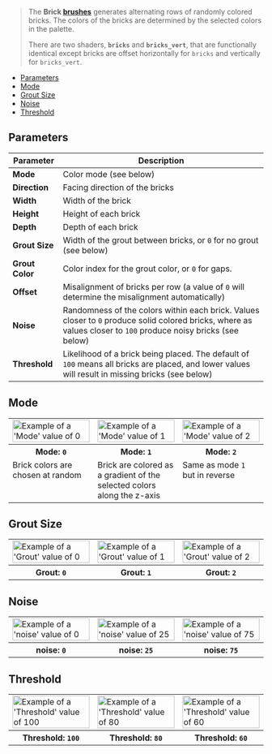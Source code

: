 > The **Brick [brushes](Brush-Shaders)** generates alternating rows of randomly colored bricks. The colors of the bricks are determined by the selected colors in the palette.
> 
> There are two shaders, **`bricks`** and **`bricks_vert`**, that are functionally identical except bricks are offset horizontally for `bricks` and vertically for `bricks_vert`.

<!-- TOC -->
- [Parameters](#parameters)
- [Mode](#mode)
- [Grout Size](#grout-size)
- [Noise](#noise)
- [Threshold](#threshold)

## Parameters

Parameter | Description
--------- | -----------
**Mode** | Color mode (see below)
**Direction** | Facing direction of the bricks
**Width** | Width of the brick
**Height** | Height of each brick
**Depth** | Depth of each brick
**Grout Size** | Width of the grout between bricks, or `0` for no grout (see below)
**Grout Color** | Color index for the grout color, or `0` for gaps.
**Offset** | Misalignment of bricks per row (a value of `0` will determine the misalignment automatically)
**Noise** | Randomness of the colors within each brick. Values closer to `0` produce solid colored bricks, where as values closer to `100` produce noisy bricks (see below)
**Threshold** | Likelihood of a brick being placed. The default of `100` means all bricks are placed, and lower values will result in missing bricks (see below)

## Mode

<!-- SAMPLE brick_mode 3 -->
<table>
	<tr>
		<td width="33.33%"><img width="100%" src="https://s3.amazonaws.com/misc.lachlanmcdonald.com/magicavoxel-shaders/0.11.0/brick_mode_0.png" alt="Example of a 'Mode' value of 0"></td>
		<td width="33.33%"><img width="100%" src="https://s3.amazonaws.com/misc.lachlanmcdonald.com/magicavoxel-shaders/0.11.0/brick_mode_1.png" alt="Example of a 'Mode' value of 1"></td>
		<td width="33.33%"><img width="100%" src="https://s3.amazonaws.com/misc.lachlanmcdonald.com/magicavoxel-shaders/0.11.0/brick_mode_2.png" alt="Example of a 'Mode' value of 2"></td>
	</tr>
	<tr>
		<th>Mode: <code>0</code></th>
		<th>Mode: <code>1</code></th>
		<th>Mode: <code>2</code></th>
	</tr>
	<tr>
		<td valign="top">Brick colors are chosen at random</td>
		<td valign="top">Brick are colored as a gradient of the selected colors along the z-axis</td>
		<td valign="top">Same as mode <code>1</code> but in reverse</td>
	</tr>
</table>
<!-- END -->

## Grout Size

<!-- SAMPLE brick_grout 3 -->
<table>
	<tr>
		<td width="33.33%"><img width="100%" src="https://s3.amazonaws.com/misc.lachlanmcdonald.com/magicavoxel-shaders/0.11.0/brick_grout_0.png" alt="Example of a 'Grout' value of 0"></td>
		<td width="33.33%"><img width="100%" src="https://s3.amazonaws.com/misc.lachlanmcdonald.com/magicavoxel-shaders/0.11.0/brick_grout_1.png" alt="Example of a 'Grout' value of 1"></td>
		<td width="33.33%"><img width="100%" src="https://s3.amazonaws.com/misc.lachlanmcdonald.com/magicavoxel-shaders/0.11.0/brick_grout_2.png" alt="Example of a 'Grout' value of 2"></td>
	</tr>
	<tr>
		<th>Grout: <code>0</code></th>
		<th>Grout: <code>1</code></th>
		<th>Grout: <code>2</code></th>
	</tr>
</table>
<!-- END -->

## Noise

<!-- SAMPLE brick_noise 3 -->
<table>
	<tr>
		<td width="33.33%"><img width="100%" src="https://s3.amazonaws.com/misc.lachlanmcdonald.com/magicavoxel-shaders/0.11.0/brick_noise_0.png" alt="Example of a 'noise' value of 0"></td>
		<td width="33.33%"><img width="100%" src="https://s3.amazonaws.com/misc.lachlanmcdonald.com/magicavoxel-shaders/0.11.0/brick_noise_25.png" alt="Example of a 'noise' value of 25"></td>
		<td width="33.33%"><img width="100%" src="https://s3.amazonaws.com/misc.lachlanmcdonald.com/magicavoxel-shaders/0.11.0/brick_noise_75.png" alt="Example of a 'noise' value of 75"></td>
	</tr>
	<tr>
		<th>noise: <code>0</code></th>
		<th>noise: <code>25</code></th>
		<th>noise: <code>75</code></th>
	</tr>
</table>
<!-- END -->

## Threshold

<!-- SAMPLE brick_threshold 3 -->
<table>
	<tr>
		<td width="33.33%"><img width="100%" src="https://s3.amazonaws.com/misc.lachlanmcdonald.com/magicavoxel-shaders/0.11.0/brick_threshold_100.png" alt="Example of a 'Threshold' value of 100"></td>
		<td width="33.33%"><img width="100%" src="https://s3.amazonaws.com/misc.lachlanmcdonald.com/magicavoxel-shaders/0.11.0/brick_threshold_80.png" alt="Example of a 'Threshold' value of 80"></td>
		<td width="33.33%"><img width="100%" src="https://s3.amazonaws.com/misc.lachlanmcdonald.com/magicavoxel-shaders/0.11.0/brick_threshold_60.png" alt="Example of a 'Threshold' value of 60"></td>
	</tr>
	<tr>
		<th>Threshold: <code>100</code></th>
		<th>Threshold: <code>80</code></th>
		<th>Threshold: <code>60</code></th>
	</tr>
</table>
<!-- END -->
